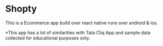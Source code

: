 # Shopty
This is a Ecommerce app build over react native runs over android &amp; ios.



*This app has a lot of similarities with Tata Cliq App and sample data collected for educational purposes only.
